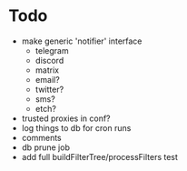 # Todo
- make generic 'notifier' interface
    - telegram
    - discord
    - matrix
    - email?
    - twitter?
    - sms?
    - etch?
- trusted proxies in conf?
- log things to db for cron runs 
- comments
- db prune job
- add full buildFilterTree/processFilters test